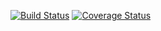 [![Build Status](https://travis-ci.com/Lanbiubiu1/swe_1.svg?branch=master)](https://travis-ci.com/Lanbiubiu1/swe_1)
[![Coverage Status](https://coveralls.io/repos/github/Lanbiubiu1/swe_1/badge.svg)](https://coveralls.io/github/Lanbiubiu1/swe_1) 

